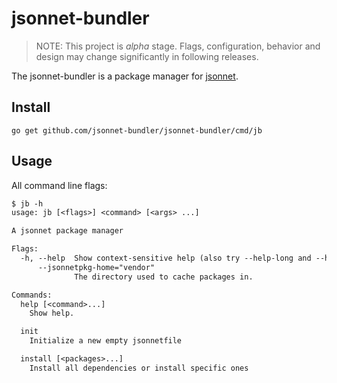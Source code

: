 # jsonnet-bundler

> NOTE: This project is *alpha* stage. Flags, configuration, behavior and design may change significantly in following releases.

The jsonnet-bundler is a package manager for [jsonnet](http://jsonnet.org/).

## Install

```
go get github.com/jsonnet-bundler/jsonnet-bundler/cmd/jb
```

## Usage

All command line flags:

[embedmd]:# (_output/help.txt)
```txt
$ jb -h
usage: jb [<flags>] <command> [<args> ...]

A jsonnet package manager

Flags:
  -h, --help  Show context-sensitive help (also try --help-long and --help-man).
      --jsonnetpkg-home="vendor"  
              The directory used to cache packages in.

Commands:
  help [<command>...]
    Show help.

  init
    Initialize a new empty jsonnetfile

  install [<packages>...]
    Install all dependencies or install specific ones


```
